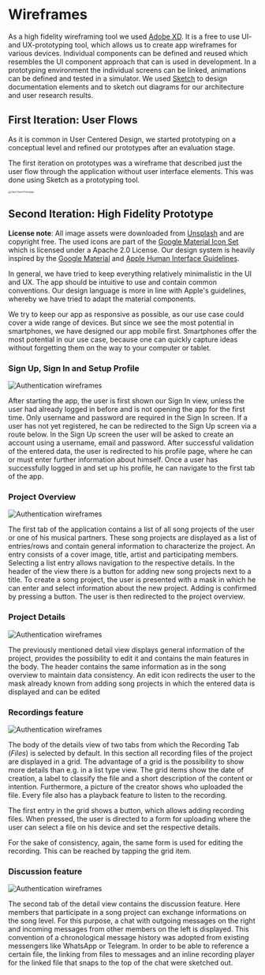 # Wireframes

As a high fidelity wireframing tool we used [Adobe XD](https://www.adobe.com/de/products/xd.html?sdid=88X75SKP&mv=search&ef_id=EAIaIQobChMI182Z_6e76gIV2-vtCh3WjQufEAAYASAAEgLvkvD_BwE:G:s&s_kwcid=AL!3085!3!340667133503!e!!). It is a free to use UI- and UX-prototyping tool, which allows us to create app wireframes for various devices. Individual components can be defined and reused which resembles the UI component approach that can is used in development. In a prototyping environment the individual screens can be linked, animations can be defined and tested in a simulator. We used [Sketch](https://www.sketch.com/) to design documentation elements and to sketch out diagrams for our architecture and user research results.

## First Iteration: User Flows

As it is common in User Centered Design, we started prototyping on a conceptual level and refined our prototypes after an evaluation stage. 

The first iteration on prototypes was a wireframe that described just the user flow through the application without user interface elements. This was done using Sketch as a prototyping tool.

<img src="./imgs/user_flows/all.png" alt="User Flows Prototype" style="zoom:33%;" />



## Second Iteration: High Fidelity Prototype

**License note**: All image assets were downloaded from [Unsplash](https://unsplash.com/) and are copyright free. The used icons are part of the [Google Material Icon Set](https://github.com/google/material-design-icons) which is licensed under a Apache 2.0 License. Our design system is heavily inspired by the [Google Material](https://material.io/) and [Apple Human Interface Guidelines](https://developer.apple.com/design/human-interface-guidelines/).

In general, we have tried to keep everything relatively minimalistic in the UI and UX. The app should be intuitive to use and contain common conventions. Our design language is more in line with Apple's guidelines, whereby we have tried to adapt the material components.

We try to keep our app as responsive as possible, as our use case could cover a wide range of devices. But since we see the most potential in smartphones, we have designed our app mobile first. Smartphones offer the most potential in our use case, because one can quickly capture ideas without forgetting them on the way to your computer or tablet.

### Sign Up, Sign In and Setup Profile

![Authentication wireframes](./imgs/wireframe/setup/setup_all.png)

After starting the app, the user is first shown our Sign In view, unless the user had already logged in before and is not opening the app for the first time. Only username and password are required in the Sign In screen. If a user has not yet registered, he can be redirected to the Sign Up screen via a route below. In the Sign Up screen the user will be asked to create an account using a username, email and password. After successful validation of the entered data, the user is redirected to his profile page, where he can or must enter further information about himself. Once a user has successfully logged in and set up his profile, he can navigate to the first tab of the app.

### Project Overview

![Authentication wireframes](./imgs/wireframe/project_overview.png)

The first tab of the application contains a list of all song projects of the user or one of his musical partners. These song projects are displayed as a list of entries/rows and contain general information to characterize the project. An entry consists of a cover image, title, artist and participating members. Selecting a list entry allows navigation to the respective details. In the header of the view there is a button for adding new song projects next to a title. To create a song project, the user is presented with a mask in which he can enter and select information about the new project. Adding is confirmed by pressing a button. The user is then redirected to the project overview.

### Project Details

![Authentication wireframes](./imgs/wireframe/project_details.png)

The previously mentioned detail view displays general information of the project, provides the possibility to edit it and contains the main features in the body. The header contains the same information as in the song overview to maintain data consistency. An edit icon redirects the user to the mask already known from adding song projects in which the entered data is displayed and can be edited

### Recordings feature

![Authentication wireframes](./imgs/wireframe/recording_all.png)

The body of the details view of two tabs from which the Recording Tab (_Files_) is selected by default. In this section all recording files of the project are displayed in a grid. The advantage of a grid is the possibility to show more details than e.g. in a list type view. The grid items show the date of creation, a label to classify the file and a short description of the content or intention. Furthermore, a picture of the creator shows who uploaded the file. Every file also has a playback feature to listen to the recording.

The first entry in the grid shows a button, which allows adding recording files. When pressed, the user is directed to a form for uploading where the user can select a file on his device and set the respective details.

For the sake of consistency, again, the same form is used for editing the recording. This can be reached by tapping the grid item.

### Discussion feature

![Authentication wireframes](./imgs/wireframe/discussion_all.png)

The second tab of the detail view contains the discussion feature. Here members that participate in a song project can exchange informations on the song level. For this purpose, a chat with outgoing messages on the right and incoming messages from other members on the left is displayed. This convention of a chronological message history was adopted from existing messengers like WhatsApp or Telegram. In order to be able to reference a certain file, the linking from files to messages and an inline recording player for the linked file that snaps to the top of the chat were sketched out. 